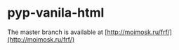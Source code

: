 # pyp-vanila-html
The master branch is available at [http://moimosk.ru/frf/](http://moimosk.ru/frf/)
